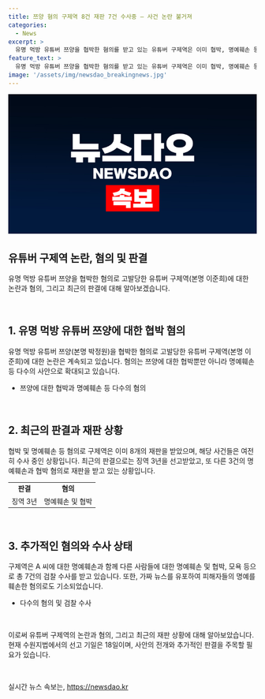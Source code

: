 ```yaml
---
title: 쯔양 혐의 구제역 8건 재판 7건 수사중 – 사건 논란 불거져
categories:
  - News
excerpt: >
  유명 먹방 유튜버 쯔양을 협박한 혐의를 받고 있는 유튜버 구제역은 이미 협박, 명예훼손 등 혐의로 8개의 재판을 받았고 검찰이 추가로 7건의 사건을 수사 중이다. 구제역은 유튜브 채널을 통해 명예훼손을 저질러 피해자들을 허위로 비방했으며, 또한 협박과 모욕 등으로 또 다른 수사를 받고 있다. 해당 사건들은 법무법인 소속 변호사 9명을 선임한 상태이며, 18일에 선고 기일이 있을 예정이다. 
feature_text: >
  유명 먹방 유튜버 쯔양을 협박한 혐의를 받고 있는 유튜버 구제역은 이미 협박, 명예훼손 등 혐의로 8개의 재판을 받았고 검찰이 추가로 7건의 사건을 수사 중이다. 구제역은 유튜브 채널을 통해 명예훼손을 저질러 피해자들을 허위로 비방했으며, 또한 협박과 모욕 등으로 또 다른 수사를 받고 있다. 해당 사건들은 법무법인 소속 변호사 9명을 선임한 상태이며, 18일에 선고 기일이 있을 예정이다. 
image: '/assets/img/newsdao_breakingnews.jpg'
---
```


<p><img src="/assets/img/newsdao_breakingnews.jpg" alt="pcversion 속보" /></p>

<h2>유튜버 구제역 논란, 혐의 및 판결</h2>

<p>유명 먹방 유튜버 쯔양을 협박한 혐의로 고발당한 유튜버 구제역(본명 이준희)에 대한 논란과 혐의, 그리고 최근의 판결에 대해 알아보겠습니다.</p>

<p data-ke-size="size16">&nbsp;</p>

<h2 data-ke-size="size26">1. 유명 먹방 유튜버 쯔양에 대한 협박 혐의</h2>

<p>유명 먹방 유튜버 쯔양(본명 박정원)을 협박한 혐의로 고발당한 유튜버 구제역(본명 이준희)에 대한 논란은 계속되고 있습니다. 혐의는 쯔양에 대한 협박뿐만 아니라 명예훼손 등 다수의 사안으로 확대되고 있습니다.</p>

<ul>
  <li>쯔양에 대한 협박과 명예훼손 등 다수의 혐의</li>
</ul>

<p data-ke-size="size16">&nbsp;</p>

<h2 data-ke-size="size26">2. 최근의 판결과 재판 상황</h2>

<p>협박 및 명예훼손 등 혐의로 구제역은 이미 8개의 재판을 받았으며, 해당 사건들은 여전히 수사 중인 상황입니다. 최근의 판결으로는 징역 3년을 선고받았고, 또 다른 3건의 명예훼손과 협박 혐의로 재판을 받고 있는 상황입니다.</p>

<table>
  <tr>
    <td style="text-align: center; height: 17px;"><b>판결</b></td>
    <td style="text-align: center; height: 17px;"><b>혐의</b></td>
  </tr>
  <tr>
    <td style="text-align: center; height: 17px;">징역 3년</td>
    <td style="text-align: center; height: 17px;">명예훼손 및 협박</td>
  </tr>
</table>

<p data-ke-size="size16">&nbsp;</p>

<h2 data-ke-size="size26">3. 추가적인 혐의와 수사 상태</h2>

<p>구제역은 A 씨에 대한 명예훼손과 함께 다른 사람들에 대한 명예훼손 및 협박, 모욕 등으로 총 7건의 검찰 수사를 받고 있습니다. 또한, 가짜 뉴스를 유포하여 피해자들의 명예를 훼손한 혐의로도 기소되었습니다.</p>

<ul>
  <li>다수의 혐의 및 검찰 수사</li>
</ul>

<p data-ke-size="size16">&nbsp;</p>

<p>이로써 유튜버 구제역의 논란과 혐의, 그리고 최근의 재판 상황에 대해 알아보았습니다. 현재 수원지법에서의 선고 기일은 18일이며, 사안의 전개와 추가적인 판결을 주목할 필요가 있습니다.</p>

<p data-ke-size="size16">&nbsp;</p>
실시간 뉴스 속보는, <a href="https://newsdao.kr" rel="dofollow">https://newsdao.kr</a>


